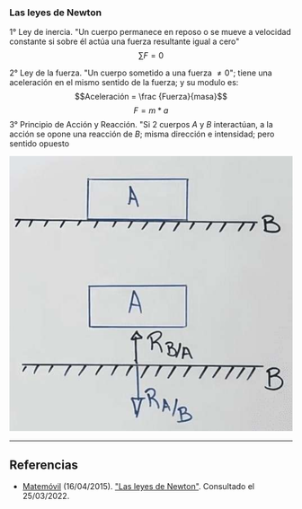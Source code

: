 ### Las leyes de Newton
1° Ley de inercia. "Un cuerpo permanece en reposo o se mueve a velocidad constante si sobre él actúa una fuerza resultante igual a cero"
$$\sum F=0$$

2° Ley de la fuerza. "Un cuerpo sometido a una fuerza $\ne 0$"; tiene una aceleración en el mismo sentido de la fuerza; y su modulo es:
$$Aceleración = \frac {Fuerza}{masa}$$
$$F=m*a$$
3° Principio de Acción y Reacción. "Si 2 cuerpos $A$ y $B$ interactúan, a la acción se opone una reacción de $B$; misma dirección e intensidad; pero sentido opuesto

![](-Primero/Fundamentos%20de%20Física/Homework/Video%20Notes/2.%20Mecánica/4.%202.%20Las%203%20leyes%20de%20Newton/Attachments/2.-Las-leyes-de-Newton-1.jpeg)

---
## Referencias

- [Matemóvil](https://www.youtube.com/channel/UCvTyXJuQyAqG2UxzI8jtc2g) (16/04/2015). ["Las leyes de Newton"](https://www.youtube.com/watch?v=S3QlbbUmszE). Consultado el 25/03/2022.
